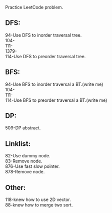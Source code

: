 Practice LeetCode problem.
## DFS:  
94-Use DFS to inorder traversal tree.  
104-  
111-  
1379-  
114-Use DFS to preorder traversal tree.   
## BFS:
94-Use BFS to inorder traversal a BT.(write me)  
104-  
111-  
114-Use BFS to preorder traversal a BT.(write me)  
## DP:  
509-DP abstract.  
## Linklist:  
82-Use dummy node.  
83-Remove node.  
876-Use fast slow pointer.   
878-Remove node.  
## Other:  
118-knew how to use 2D vector.  
88-knew how to merge two sort.
